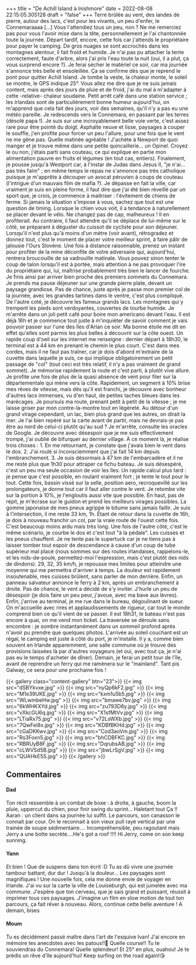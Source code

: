 +++
title = "De Achill Island à Inishmore"
date = 2022-08-08 22:15:05.305128
draft = "false"
+++
Terre brûlée au vent, des landes de pierre, autour des lacs, c'est pour les vivants, un peu d'enfer, le Connemaraaaa [...] Vous l'attendiez tous un peu, non ? Ne me remerciez pas pour vous l'avoir mise dans la tête, personnellement je l'ai chantonnée toute la journée. Départ tardif, encore, cette fois car j'attends le propriétaire pour payer le camping. De gros nuages se sont accrochés dans les montagnes alentour, il fait froid et humide. Je n'ai pas pu attacher la tente correctement, faute d'arbre, alors j'ai pris l'eau toute la nuit (oui, il a plut, ça vous surprend encore ?). Je ferai sécher le matériel ce soir, car ma journée s'annonce très belle et ensoleillée. Ça se confirme dès que je reprend le pont pour quitter Achill Island. Je tombe la veste, la chaleur monte, le soleil se montre, le GPS indique 25°. Vous allez me dire que je ne suis jamais content, mais après des jours de pluie et de froid, j'ai du mal à m'adapter à cette -relative- chaleur soudaine. Petit arrêt café dans une station service ; les irlandais sont de particulièrement bonne humeur aujourd'hui, on m'apprend que cela fait des jours, voir des semaines, qu'il n'y a pas eu une météo pareille. Je redescends vers le Connemara, en passant par les terres (désolé papa !). Je suis sur une incroyablement belle voie verte, c'est assez rare pour être pointé du doigt. Asphalte neuve et lisse, paysages à couper le souffle, j'en profite pour forcer un peu l'allure, pour une fois que le vent ne me gêne pas. Quelle matinée agréable ! J'achète à Newport de quoi manger et je trouve même dans une petite quincaillerie... un Opinel. Croyez le ou non, j'étais parti sans couteau, ce qui explique en partie mon alimentation pauvre en fruits et légumes (en tout cas, entiers). Finalement, je pousse jusqu'à Westport car, à l'instar de Judas dans Jesus II, "je n'ai... pas très faim" ; en même temps le repas ne s'annonce pas très catholique puisque je m'apprête à découper un avocat péruvien à coups de couteau (l'intrigue d'un mauvais film de mafia ?). Je dépasse en fait la ville, car vraiment je suis en pleine forme, il faut dire que j'ai été bien réveillé par un sport que, je crois, je commence à maitriser : l'évitement de chiens de ferme. Si jamais la situation s'impose à vous, sachez que tout est une question de timing. Lorsque le chien vous voit, il a tendance à naturellement se placer devant le vélo. Ne changez pas de cap, malheureux ! Il en profiterait. Au contraire, il faut attendre qu'il se déplace de lui-même sur le côté, se préparant à déguster du cuissot de cycliste pour son déjeuner. Lorsqu'il n'est plus qu'à moins d'un mètre (voir avant), rétrogradez et donnez tout, c'est le moment de placer votre meilleur sprint, à faire pâlir de jalousie l'Ours Slovène. Une fois à distance raisonnable, prenez un instant pour profiter de la mine déconfite de votre adversaire qui, aujourd'hui, rentrera broucouille de sa vadrouille matinale. Vous pouvez sinon tenter le coup de talon lorsqu'il est à portée, mais attention à ne pas provoquer l'ire du propriétaire qui, lui, maîtrise probablement très bien le lancer de fourche. Je finis ainsi par arriver bien proche des premiers sommets du Connemara. Je prends ma pause déjeuner sur une grande pierre plate, devant un paysage grandiose. Pas de chance, juste après je passe mon premier col de la journée, avec les grandes tartines dans le ventre, c'est plus compliqué. De l'autre coté, je découvre les fameux grands lacs. Les montagnes qui y trempent les pieds sont verdoyantes, couvertes de tourbe humide. Je m'arrête dans un joli petit café pour boire mon americano devant l'eau. Il est déjà 16h et je commence tout juste à m'inquiéter de savoir comment je vais pouvoir passer sur l'une des îles d'Arlan ce soir. Ma bonne étoile me dit en effet qu'elles sont parmis les plus belles à découvrir sur la côte ouest. Un rapide coup d'oeil sur les internet me renseigne : dernier départ à 18h30, le terminal est à 44 km en prenant le chemin le plus court. C'est dans mes cordes, mais il ne faut pas traîner, car je dois d'abord m'extraire de la cuvette dans laquelle je suis, ce qui implique obligatoirement un petit passage de "col" (tout ceci est très relatif, il n'y a pas vraiment de grand sommet). Je mémorise rapidement la route et c'est parti, à plutôt vive allure. Je profite une fois de plus de la quasi absence de vent pour filer sur la départementale qui mène vers la côte. Rapidement, un segment à 10% brise mes rêves de vitesse, mais dès qu'il est franchi, je découvre avec bonheur d'autres lacs immenses, vu d'en haut, de petites taches bleues dans les marécages. Je poursuis ma route, prenant petit à petit de la vitesse ; je me laisse griser par mon contre-la-montre tout en légèreté. Au détour d'un grand virage cependant, un lac, bien plus grand que les autres, on dirait la mer. Je l'ai bien repéré sur la carte avant de partir, mais ne devrais-je pas être au nord de celui-ci plutôt qu'au sud ? Je m'arrête, consulte les oracles de Google. Je découvre avec désespoir que je me suis effectivement trompé, j'ai oublié de bifurquer au dernier village. À ce moment là, je réalise trois choses : 1. En me retournant, je constate que j'avais bien le vent dans le dos. 2. J'ai roulé si inconsciemment que j'ai fait 14 km depuis l'embranchement. 3. Je suis désormais à 47 km de l'embarcadère et il ne me reste plus que 1h30 pour attraper ce fichu bateau. Je suis désespéré, c'est un peu ma seule occasion de voir les îles. Un rapide calcul plus tard : je pense que c'est possible, en roulant vraiment fort ; je tente le tout pour le tout. Cette fois, bassin vissé sur la selle, position aero, recroquevillé sur les prolongateurs, je donne tout car il faut aller contre le vent. Je retombe vite sur la portion à 10%, je l'engloutis aussi vite que possible. En haut, pas de répit, je m'écrase sur le guidon et prend les meilleurs virages possibles. La gomme japonaise de mes pneus agrippe le bitume sans jamais faillir. Je suis à l'intersection, il me reste 33 km, 1h. Étant de retour dans la cuvette de 16h, je dois à nouveau franchir un col, par la vraie route de l'ouest cette fois. C'est beaucoup moins ardu mais très long. Une fois de l'autre côté, c'est le même scénario, je courbe le dos et c'est tout "à la pédale". Les cuisses et les pneus chauffent. Je ne tente pas le supertuck car je ne tiens pas à laisser tomber tout espoir de descendance à cause d'un coup de tube supérieur mal placé (nous sommes sur des routes irlandaises, rappelons-le, et les nids-de-poule, permettez-moi l'expression, mais c'est plutôt des nids de dindons). 29, 32, 35 km/h, je repousse mes limites pour atteindre une moyenne qui me permettra d'arriver à temps. La douleur est rapidement insoutenable, mes cuisses brûlent, sans parler de mon derrière. Enfin, un panneau salvateur annonce le ferry à 2 km, après un embranchement à droite. Pas de chance, le vent a décidé de s'y inviter. J'hurle un peu de désespoir (je dois faire un peu peur, j'avoue, avec ma bave aux lèvres). Enfin, j'arrive au terminal, je me rue dans le bureau, dégoulinant de sueur. On m'accueille avec rires et applaudissements de rigueur, car tout le monde comprend bien ce qu'il vient de se passer. Il est 18h31, le bateau n'est pas encore à quai, on me vend mon ticket. La traversée se déroule sans encombre : je sombre instantanément dans un sommeil profond après n'avoir pu prendre que quelques photos. L'arrivée au soleil couchant est un régal, le camping est juste à côté du port, je m'installe. Il y a, comme bien souvent en Irlande apparemment, une salle commune où je trouve des provisions laissées là par d'autres voyageurs (et oui, avec tout ça, je n'ai pas eu le temps d'acheter de dîner). Demain, je ferai un petit tour de l'île, avant de reprendre un ferry qui me ramènera sur le "mainland". Tant pis Galway, ce sera pour une prochaine fois !

{{< gallery class="content-gallery" btn="23">}}
{{< img src="dSBYkvxe.jpg" >}}
{{< img src="nyQp6kF2.jpg" >}}
{{< img src="M1e39UKE.jpg" >}}
{{< img src="kxm1u5b5.jpg" >}}
{{< img src="WLwmbeHw.jpg" >}}
{{< img src="bmawe7bv.jpg" >}}
{{< img src="6kWHKXYd.jpg" >}}
{{< img src="zu793D6y.jpg" >}}
{{< img src="vXkcGU6q.jpg" >}}
{{< img src="X1sfMtVv.jpg" >}}
{{< img src="LTiaRx75.jpg" >}}
{{< img src="v72LsWXb.jpg" >}}
{{< img src="7QwFei8x.jpg" >}}
{{< img src="KDBfBKHd.jpg" >}}
{{< img src="cGaDKKwv.jpg" >}}
{{< img src="Cod3aoVm.jpg" >}}
{{< img src="Rs3Foxn5.jpg" >}}
{{< img src="bhCDBFKC.jpg" >}}
{{< img src="RBRUyB8F.jpg" >}}
{{< img src="DqrubsAB.jpg" >}}
{{< img src="cLWVSd5B.jpg" >}}
{{< img src="jbwLrSgV.jpg" >}}
{{< img src="QUAHkE5S.jpg" >}}
{{< /gallery >}}

## Commentaires
#### Dad
Ton récit ressemble à un combat de boxe : à droite, à gauche, boom la pluie, uppercut du chien, pour finir swing du sprint... Haletant tout Ça !!
Aaran : un client dans sa journée lui suffit. Le parcours, son canasson le connait par cour. On le reconnait à son vieux pull rayé vertical par une trainée de soupe sédimentaire....
Incompréhensible, peu ragoutant mais Jerry a une botte secrète....He's got a roof !!!!
Hi Jerry, come on son keep sunning.
#### Yann
Et bien ! Que de suspens dans ton écrit :D 
Tu as dû vivre une journée tambour battant, dur dur ! Jusqu'à la douleur…
Les paysages sont magnifiques ! Une nouvelle fois, cela me donne envie de voyager en Irlande. J'ai vu sur la carte la ville de Louiseburgh, qui est jumelée avec ma commune. 
J'espère que ton cerveau, que je sais grand et puissant, réussit à imprimer tous ces paysages. J'imagine un film en slow motion de tout ton parcours, ça fait rêver à nouveau.
Alors, continue cette belle aventure ! 
A demain, bises
#### Moum
Tu es décidément passé maître dans l'art de l'esquive Ivan! J'ai encore en  mémoire tes anecdotes avec les patous!!🐶
Quelle course!! Tu te souviendras du Connemara! Quelle splendeur! Et 25° en plus, ouahou! Je te prédis un rêve d'île aujourd'hui! 
Keep surfing on the road again!😘
